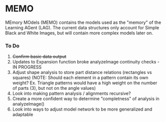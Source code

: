# MEMO

MEmory MOdels (MEMO) contains the models used as the "memory" of the Learning AGent (LAG). The current data structures only account for Simple Black and White Images, but will contain more complex models later on.

### To Do

1. ~~Confirm basic data output~~
2. Updates to Expansion function broke analyzeImage continuity checks - IN PROGRESS
3. Adjust shape analysis to store part distance relations (rectangles vs squares) (NOTE: Should each element in a pattern contain its own weight? Ex. Triangle patterns would have a high weight on the number of parts (3), but not on the angle values)
4. Look into making pattern analysis / alignments recursive?
5. Create a more confident way to determine "completness" of analysis in analyzeImage()
6. Look into ways to adjust model network to be more generalized and adaptable
